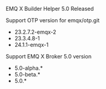 EMQ X Builder Helper 5.0 Released

Support OTP version for emqx/otp.git

+ 23.2.7.2-emqx-2
+ 23.3.4.8-1
+ 24.1.1-emqx-1

Support EMQ X Broker 5.0 version

+ 5.0-alpha.*
+ 5.0-beta.*
+ 5.0.*
